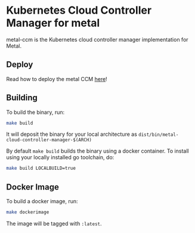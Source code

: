 # Kubernetes Cloud Controller Manager for metal

metal-ccm is the Kubernetes cloud controller manager implementation for Metal.

## Deploy

Read how to deploy the metal CCM [here](deploy/releases/)!

## Building

To build the binary, run:

```bash
make build
```

It will deposit the binary for your local architecture as `dist/bin/metal-cloud-controller-manager-$(ARCH)`

By default `make build` builds the binary using a docker container. To install using your locally installed go toolchain, do:

```bash
make build LOCALBUILD=true
```

## Docker Image

To build a docker image, run:

```bash
make dockerimage
```

The image will be tagged with `:latest`.
